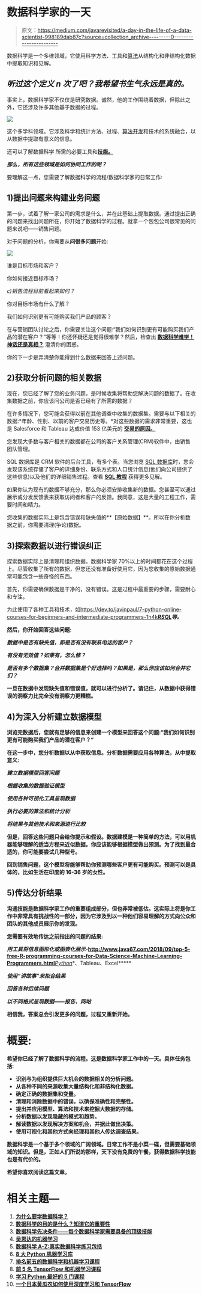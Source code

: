 # 数据科学家的一天

> 原文：<https://medium.com/javarevisited/a-day-in-the-life-of-a-data-scientist-998189dab87c?source=collection_archive---------0----------------------->

数据科学是一个多维领域，它使用科学方法、工具和[算法](/javarevisited/10-data-structure-and-algorithms-articles-programmer-should-read-this-week-585404a9403b)从结构化和非结构化数据中提取知识和见解。

## ***听过这个定义 n 次了吧？我希望书生气永远是真的。***

事实上，数据科学家不仅仅是研究数据。诚然，他的工作围绕着数据，但除此之外，它还涉及许多其他基于数据的过程。

![](img/28457d1ba239474c9af7438315e5a4ba.png)

这个多学科领域。它涉及科学和统计方法、过程、[算法开发](https://hackernoon.com/10-data-structure-algorithms-and-programming-courses-to-crack-any-coding-interview-e1c50b30b927)和技术的系统融合，以从数据中提取有意义的信息。

还可以了解数据科学 所需的必要工具和[**技能。**](https://data-flair.training/blogs/data-science-skills/)

***那么，所有这些领域是如何协同工作的呢？***

要理解这一点，您需要了解数据科学的流程/数据科学家的日常工作:

## **1)提出问题来构建业务问题**

第一步，试着了解一家公司的需求是什么，并在此基础上提取数据。通过提出正确的问题来找出问题所在，你开始了数据科学的过程。就拿一个包包公司很常见的问题来说吧——销售问题。

对于问题的分析，你需要从**问很多问题**开始:

![](img/964b0c32bee2c5d09f548fd7acc9f5bc.png)

谁是目标市场和客户？

你如何接近目标市场？

*c)销售流程目前看起来如何？*

你对目标市场有什么了解？

我们如何识别更有可能购买我们产品的顾客？

在与营销团队讨论之后，你需要关注这个问题:“我们如何识别更有可能购买我们产品的潜在客户？”等等！你还怀疑还是觉得很难学？然后，检查出 [**数据科学难学！神话还是真相？**](https://data-flair.training/blogs/is-data-science-difficult/) 澄清你的困惑。

你的下一步是弄清楚你能得到什么数据来回答上述问题。

## **2)获取分析问题的相关数据**

现在，您已经了解了您的业务问题，是时候收集将帮助您解决问题的数据了。在收集数据之前，你应该问公司是否已经有了所需的数据？

在许多情况下，您可能会获得以前在其他调查中收集的数据集。需要与以下相关的数据:*年龄、性别、以前的客户交易历史等。*对这些数据的需求非常重要，这也是 Salesforce 和 Tableau 达成价值 153 亿美元的 [**交易的原因。**](https://data-flair.training/blogs/salesforce-tableau-big-deal/)

您发现大多数与客户相关的数据都在公司的客户关系管理(CRM)软件中，由销售团队管理。

SQL 数据库是 CRM 软件的后台工具，有多个表。当您浏览 [SQL 数据库](https://hackernoon.com/top-5-sql-and-database-courses-to-learn-online-48424533ac61)时，您会发现该系统存储了客户的详细身份、联系方式和人口统计信息(他们向公司提供了这些信息)以及他们的详细销售过程。查看 [**SQL 教程**](https://data-flair.training/blogs/sql-tutorial/) 获得更多见解。

如果你认为现有的数据不够充分，那么你必须安排收集新的数据。您甚至可以通过展示或分发反馈表来获取访问者和客户的反馈。我同意，这是大量的工程工作，需要时间和精力。

您收集的数据实际上是包含错误和缺失值的**【原始数据】**。所以在你分析数据之前，你需要清理(争论)数据。

## **3)探索数据以进行错误纠正**

探索数据实际上是清理和组织数据。数据科学家 70%以上的时间都花在这个过程上。尽管收集了所有的数据，但您还没有准备好使用它，因为您收集的原始数据通常可能包含一些奇怪的东西。

首先，你需要确保数据是干净的，没有错误。这是过程中最重要的步骤，需要耐心和专注。

为此使用了各种工具和技术，如<https://dev.to/javinpaul/7-python-online-courses-for-beginners-and-intermediate-programmers-1h4k>**[*R*](https://hackernoon.com/5-free-r-programming-courses-for-data-scientists-and-ml-programmers-5732cb9e10)*[*SQL*](https://javarevisited.blogspot.com/2018/05/top-5-sql-and-database-courses-to-learn-online.html)等。***

**然后，你开始回答这些问题:**

***数据中是否有缺失值，即是否有没有联系电话的客户？***

***有没有无效值？如果有，怎么修？***

***是否有多个数据集？合并数据集是个好选择吗？如果是，那么你应该如何合并它们？***

**一旦在数据中发现缺失值和错误值，就可以进行分析了。请记住，从数据中获得错误的洞察力比完全没有洞察力更糟糕。**

## ****4)为深入分析建立数据模型****

**浏览完数据后，您就有足够的信息来创建一个模型来回答这个问题:“我们如何识别更有可能购买我们产品的潜在客户？”**

**在这一步中，您分析数据以从中获取信息。分析数据需要应用各种算法，从中提取意义:**

***建立数据模型回答问题***

***根据收集的数据验证模型***

***使用各种可视化工具呈现数据***

***执行必要的算法和统计分析***

***将结果与其他技术和来源进行比较***

**但是，回答这些问题只会给你提示和假设。数据建模是一种简单的方法，可以用机器能够理解的适当方程来近似数据。你应该能够根据模型做出预测。为了找到最合适的，你可能要尝试几种型号。**

**回到销售问题，这个模型将能够帮助你预测哪些客户更有可能购买。预测可以是具体的，比如生活在印度的 16-36 岁的女性。**

## ****5)传达分析结果****

**沟通技能是数据科学家工作的重要组成部分，但也非常被低估。这实际上将是你工作中非常具有挑战性的一部分，因为它涉及到以一种他们容易理解的方式向公众和团队的其他成员展示你的发现。**

**您需要有效地传达之前指出的问题的结果:**

***用工具将信息图形化或图表化展示-*<http://www.java67.com/2018/09/top-5-free-R-programming-courses-for-Data-Science-Machine-Learning-Programmers.html>**[*Python*](https://hackernoon.com/10-free-python-programming-courses-for-beginners-to-learn-online-38312f3b9912)*、Tableau、Excel*****

***使用“讲故事”来拟合结果***

***回答各种后续问题***

***以不同格式呈现数据——报告、网站***

**相信我，答案总会引发更多的问题，过程又重新开始。**

# ****概要:****

**希望你已经了解了数据科学的流程。这是数据科学家工作中的一天。**具体任务包括:****

*   **识别与为组织提供巨大机会的数据相关的分析问题。**
*   **从各种不同的来源收集大量结构化和非结构化数据。**
*   **确定正确的数据集和变量。**
*   **清理和消除数据中的错误，以确保准确性和完整性。**
*   **提出并应用模型、算法和技术来挖掘大数据的存储。**
*   **分析数据以发现隐藏的模式和趋势。**
*   **解读数据以发现解决方案和机会，并据此做出决策。**
*   **使用可视化和其他方式向经理和其他人传达调查结果。**

**数据科学是一个基于多个领域的广阔领域。日常工作不是小菜一碟，但需要基础领域的知识。但是，正如人们所说的那样，天下没有免费的午餐，获得数据科学技能也是有代价的。**

**希望你喜欢阅读这篇文章。**

# **相关主题—**

1.  **[**为什么要学数据科学？**](https://data-flair.training/blogs/why-learn-data-science/)**
2.  **[**数据科学的目的是什么？知道它的重要性**](https://data-flair.training/blogs/purpose-of-data-science/)**
3.  **[**数据科学先决条件——每个数据科学家需要具备的顶级技能**](https://data-flair.training/blogs/get-your-first-job-in-data-science/)**
4.  **[**吴恩达的机器学习**](https://click.linksynergy.com/fs-bin/click?id=JVFxdTr9V80&subid=0&offerid=467035.1&type=10&tmpid=18061&RD_PARM1=https%3A%2F%2Fwww.coursera.org%2Flearn%2Fmachine-learning)**
5.  **[**数据科学 A-Z:真实数据科学练习包括**](https://click.linksynergy.com/fs-bin/click?id=JVFxdTr9V80&subid=0&offerid=323058.1&type=10&tmpid=14538&RD_PARM1=https%3A%2F%2Fwww.udemy.com%2Fdatascience%2F)**
6.  **[**8 大 Python 机器学习库**](https://javarevisited.blogspot.com/2018/10/top-8-python-libraries-for-data-science-machine-learning.html)**
7.  **[**排名前五的数据科学和机器学习课程**](https://hackernoon.com/top-5-data-science-and-machine-learning-course-for-programmers-e724cfb9940a)**
8.  **[**前 5 名 TensorFlow 和机器学习课程**](https://hackernoon.com/top-5-tensorflow-and-ml-courses-for-programmers-8b30111cad2c)**
9.  **[**学习 Python 最好的 5 门课程**](http://javarevisited.blogspot.sg/2018/03/top-5-courses-to-learn-python-in-2018.html)**
10.  **[**一个日本黄瓜农如何使用深度学习和 TensorFlow**](https://cloud.google.com/blog/products/gcp/how-a-japanese-cucumber-farmer-is-using-deep-learning-and-tensorflow)**